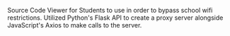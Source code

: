 Source Code Viewer for Students to use in order to bypass school wifi restrictions. Utilized Python's Flask API to create a proxy server alongside JavaScript's Axios to make calls to the server.
